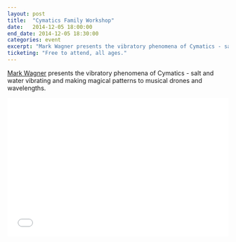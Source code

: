 ```yaml
---
layout: post
title:  "Cymatics Family Workshop"
date:   2014-12-05 18:00:00
end_date: 2014-12-05 18:30:00
categories: event
excerpt: "Mark Wagner presents the vibratory phenomena of Cymatics - salt and water vibrating and making magical patterns to musical drones and wavelengths."
ticketing: "Free to attend, all ages."
---
```

[Mark Wagner](http://markwagnermusic.blogspot.co.uk/) presents the vibratory phenomena of Cymatics - salt and water vibrating and making magical patterns to musical drones and wavelengths.


<iframe width="100%" height="315" src="//www.youtube.com/embed/QTwP-UeWkb4?rel=0&amp;showinfo=0" frameborder="0" allowfullscreen></iframe>

